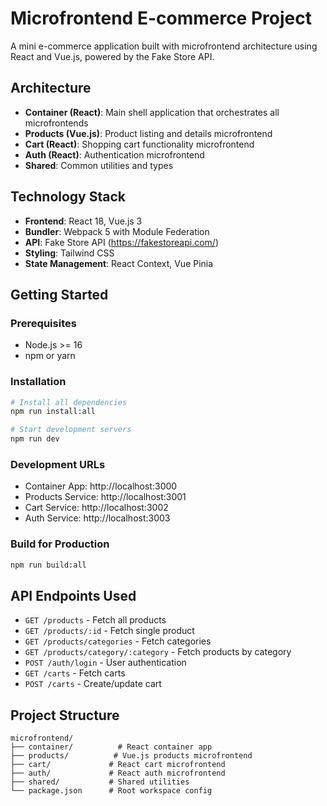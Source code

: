 # Microfrontend E-commerce Project

A mini e-commerce application built with microfrontend architecture using React and Vue.js, powered by the Fake Store API.

## Architecture

- **Container (React)**: Main shell application that orchestrates all microfrontends
- **Products (Vue.js)**: Product listing and details microfrontend  
- **Cart (React)**: Shopping cart functionality microfrontend
- **Auth (React)**: Authentication microfrontend
- **Shared**: Common utilities and types

## Technology Stack

- **Frontend**: React 18, Vue.js 3
- **Bundler**: Webpack 5 with Module Federation
- **API**: Fake Store API (https://fakestoreapi.com/)
- **Styling**: Tailwind CSS
- **State Management**: React Context, Vue Pinia

## Getting Started

### Prerequisites

- Node.js >= 16
- npm or yarn

### Installation

```bash
# Install all dependencies
npm run install:all

# Start development servers
npm run dev
```

### Development URLs

- Container App: http://localhost:3000
- Products Service: http://localhost:3001  
- Cart Service: http://localhost:3002
- Auth Service: http://localhost:3003

### Build for Production

```bash
npm run build:all
```

## API Endpoints Used

- `GET /products` - Fetch all products
- `GET /products/:id` - Fetch single product
- `GET /products/categories` - Fetch categories
- `GET /products/category/:category` - Fetch products by category
- `POST /auth/login` - User authentication
- `GET /carts` - Fetch carts
- `POST /carts` - Create/update cart

## Project Structure

```
microfrontend/
├── container/          # React container app
├── products/          # Vue.js products microfrontend
├── cart/             # React cart microfrontend  
├── auth/             # React auth microfrontend
├── shared/           # Shared utilities
└── package.json      # Root workspace config
```
